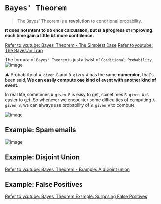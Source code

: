 # `Bayes' Theorem`
> The Bayes' Theorem is a **revolution** to conditional probability.

**It does not intent to do once calculation, but is a progress of improving: each time gain a little bit more confidence.**

[Refer to youtube: Bayes' Theorem - The Simplest Case](https://www.youtube.com/watch?v=XQoLVl31ZfQ)
[Refer to youtube: The Bayesian Trap](https://www.youtube.com/watch?v=R13BD8qKeTg)

The formula of `Bayes' Theorem` is just a twist of `Conditional Probability`.
![image](https://user-images.githubusercontent.com/14041622/44025843-cd8b90b4-9f23-11e8-8e11-8c2ae13775c2.png)

▲ Probability of `A given B` and `B given A` has the same **numerator**, that's been said, 
**We can easily compute one kind of event with another kind of event.**

In real life, sometimes `A given B` is easy to get, sometimes `B given A` is easier to get.
So whenever we encounter some difficulties of computing `A given B`, we can always use probability of `B given A` to compute.

![image](https://user-images.githubusercontent.com/14041622/44027470-2cd14c9e-9f29-11e8-83d9-2c4031916ef1.png)



## Example: Spam emails

![image](https://user-images.githubusercontent.com/14041622/44027011-8f87a5ba-9f27-11e8-8b64-d7f48647211e.png)


## Example: Disjoint Union
[Refer to youtube: Bayes' Theorem - Example: A disjoint union](https://www.youtube.com/watch?v=k6Dw0on6NtM)


## Example: False Positives
[Refer to youtube: Bayes' Theorem Example: Surprising False Positives](https://www.youtube.com/watch?v=HaYbxQC61pw)

